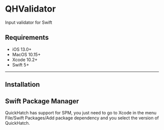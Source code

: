 # QHValidator
Input validator for Swift


## Requirements

- iOS 13.0+ 
- MacOS 10.15+
- Xcode 10.2+
- Swift 5+

---

## Installation

## Swift Package Manager
QuickHatch has support for SPM, you just need to go to Xcode in the menu File/Swift Packages/Add package dependency
and you select the version of QuickHatch.
